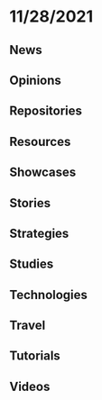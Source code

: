 # 11/28/2021

## News

## Opinions

## Repositories

## Resources

## Showcases


## Stories


## Strategies


## Studies

## Technologies

## Travel

## Tutorials

## Videos
